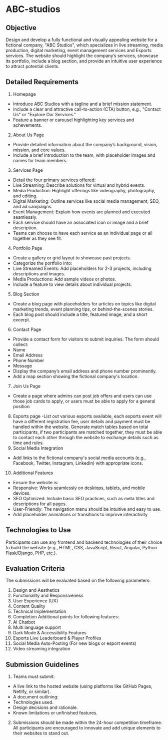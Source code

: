 # ABC-studios

## Objective

Design and develop a fully functional and visually appealing website for a fictional company, "ABC
Studios", which specializes in live streaming, media production, digital marketing, event
management services and Esports services. The website should highlight the company’s services,
showcase its portfolio, include a blog section, and provide an intuitive user experience to attract
potential clients.

## Detailed Requirements

1. Homepage
- Introduce ABC Studios with a tagline and a brief mission statement.
- Include a clear and attractive call-to-action (CTA) button, e.g., "Contact Us" or "Explore Our
Services."
- Feature a banner or carousel highlighting key services and achevements.
2. About Us Page
- Provide detailed information about the company’s background, vision, mission, and core values.
- Include a brief introduction to the team, with placeholder images and names for team members.
3. Services Page
- Detail the four primary services offered:
 - Live Streaming: Describe solutions for virtual and hybrid events.
 - Media Production: Highlight offerings like videography, photography, and editing.
 - Digital Marketing: Outline services like social media management, SEO, and ad campaigns.
 - Event Management: Explain how events are planned and executed seamlessly.
- Each service should have an associated icon or image and a brief description.
- Teams can choose to have each service as an individual page or all together as they see fit.
4. Portfolio Page
- Create a gallery or grid layout to showcase past projects.
- Categorize the portfolio into:
 - Live Streamed Events: Add placeholders for 2-3 projects, including descriptions and images. 
 - Media Productions: Add sample videos or photos.
- Include a feature to view details about individual projects.
5. Blog Section
- Create a blog page with placeholders for articles on topics like digital marketing trends, event
planning tips, or behind-the-scenes stories.
- Each blog post should include a title, featured image, and a short excerpt.
6. Contact Page
- Provide a contact form for visitors to submit inquiries. The form should collect:
 - Name
 - Email Address
 - Phone Number
 - Message
- Display the company’s email address and phone number prominently.
- Add a map section showing the fictional company's location.
7. Join Us Page
- Create a page where admins can post job offers and users can use those job cards to apply, or users
must be able to apply for a general position
8. Esports page
-List out various esports available, each esports event will have a different registration fee, user
details and payment must be handled within the website.
Generate match tables based on total participants, if two participants are matched together, they
must be able to contact each other through the website to exchange details such as time and rules.
9. Social Media Integration
- Add links to the fictional company's social media accounts (e.g., Facebook, Twitter, Instagram,
LinkedIn) with appropriate icons.
10. Additional Features
- Ensure the website is: 
 - Responsive: Works seamlessly on desktops, tablets, and mobile devices.
 - SEO Optimized: Include basic SEO practices, such as meta titles and descriptions for all pages.
 - User-Friendly: The navigation menu should be intuitive and easy to use.
- Add placeholder animations or transitions to improve interactivity

## Technologies to Use

Participants can use any frontend and backend technologies of their choice to build the website (e.g.,
HTML, CSS, JavaScript, React, Angular, Python Flask/Django, PHP, etc.).

## Evaluation Criteria

The submissions will be evaluated based on the following parameters:
1. Design and Aesthetics
2. Functionality and Responsiveness
3. User Experience (UX)
4. Content Quality
5. Technical Implementation
6. Completion
Additional points for following features:
1. AI Chatbot
2. Multi language support
3. Dark Mode & Accessibility Features
4. Esports Live Leaderboard & Player Profiles
5. Social Media Auto-Posting (For new blogs or esport events)
6. Video streaming integration

## Submission Guidelines

1. Teams must submit:
 - A live link to the hosted website (using platforms like GitHub Pages, Netlify, or similar).
 - A document outlining:
 - Technologies used.
 - Design decisions and rationale.
 - Known limitations or unfinished features.
2. Submissions should be made within the 24-hour competition timeframe.
All participants are encouraged to innovate and add unique elements to their websites to stand out.
